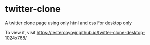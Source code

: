 # twitter-clone
A twitter clone page using only html and css
For desktop only

To view it, visit https://lestercoyoyjr.github.io/twitter-clone-desktop-1024x768/